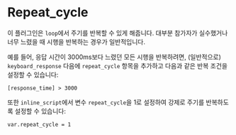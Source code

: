 # Repeat_cycle

이 플러그인은 `loop`에서 주기를 반복할 수 있게 해줍니다. 대부분 참가자가 실수했거나 너무 느렸을 때 시행을 반복하는 경우가 일반적입니다.

예를 들어, 응답 시간이 3000ms보다 느렸던 모든 시행을 반복하려면, (일반적으로) `keyboard_response` 다음에 `repeat_cycle` 항목을 추가하고 다음과 같은 반복 조건을 설정할 수 있습니다:

	[response_time] > 3000

또한 `inline_script`에서 변수 `repeat_cycle`을 1로 설정하여 강제로 주기를 반복하도록 설정할 수 있습니다:

	var.repeat_cycle = 1
